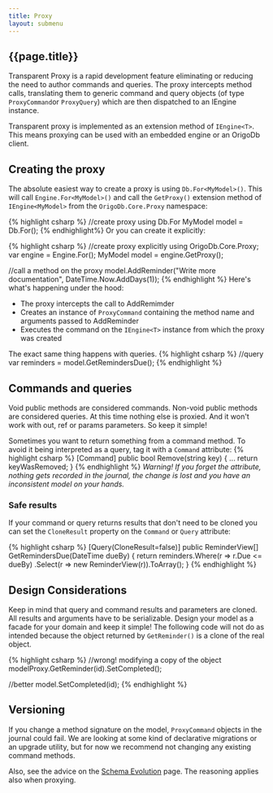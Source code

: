 ```yaml
---
title: Proxy
layout: submenu
---
```


## {{page.title}}
Transparent Proxy is a rapid development feature eliminating or reducing the need to author commands and queries. The proxy intercepts method calls, translating them to generic command and query objects (of type `ProxyCommand`or `ProxyQuery`) which are then dispatched to an IEngine<T> instance.

Transparent proxy is implemented as an extension method of `IEngine<T>`. This means proxying can be used with an embedded engine or an OrigoDb client.

## Creating the proxy

The absolute easiest way to create a proxy is using `Db.For<MyModel>()`. This will call `Engine.For<MyModel>()` and call the `GetProxy()` extension method of `IEngine<MyModel>` from the `OrigoDb.Core.Proxy` namespace:

{% highlight csharp %}
//create proxy using Db.For
MyModel model = Db.For<MyModel>();
{% endhighlight%}
Or you can create it explicitly:

{% highlight csharp %}
//create proxy explicitly
using OrigoDb.Core.Proxy;
var engine = Engine.For<MyModel>();
MyModel model = engine.GetProxy();

//call a method on the proxy
model.AddReminder("Write more documentation", DateTime.Now.AddDays(1));
{% endhighlight %}
Here's what's happening under the hood:

* The proxy intercepts the call to AddRemimder
* Creates an instance of `ProxyCommand` containing the method name and arguments passed to AddReminder
* Executes the command on the `IEngine<T>` instance from which the proxy was created

The exact same thing happens with queries.
{% highlight csharp %}
//query
var reminders = model.GetRemindersDue();
{% endhighlight %}

## Commands and queries
Void public methods are considered commands. Non-void public methods are considered queries.
At this time nothing else is proxied. And it won't work with out, ref or params parameters.
So keep it simple!


Sometimes you want to return something from a command method. To avoid it being interpreted as a query, tag it with a `Command` attribute:
{% highlight csharp %}
[Command]
public bool Remove(string key)
{
  ...
  return keyWasRemoved;
}
{% endhighlight %}
_Warning! If you forget the attribute, nothing gets recorded in the journal, the change is lost and you have an inconsistent model on your hands._

### Safe results
If your command or query returns results that don't need to be cloned you can set the `CloneResult` property on the `Command` or `Query` attribute:

{% highlight csharp %}
[Query(CloneResult=false)]
public ReminderView[] GetRemindersDue(DateTime dueBy)
{
  return reminders.Where(r => r.Due <= dueBy)
    .Select(r => new ReminderView(r)).ToArray();
}
{% endhighlight %}

##  Design Considerations
Keep in mind that query and command results and parameters are cloned. All results and arguments have to be serializable. Design your model as a facade for your domain and keep it simple! The following code will not do as intended because the object returned by `GetReminder()` is a clone of the real object.

{% highlight csharp %}
//wrong! modifying a copy of the object
modelProxy.GetReminder(id).SetCompleted();

//better
model.SetCompleted(id);
{% endhighlight %}
## Versioning
If you change a method signature on the model, `ProxyCommand` objects in the journal could fail.
We are looking at some kind of declarative migrations or an upgrade utility, but for now we recommend not changing any existing command methods.

Also, see the advice on the [Schema Evolution](../schema-evolution) page. The reasoning applies also when proxying.
